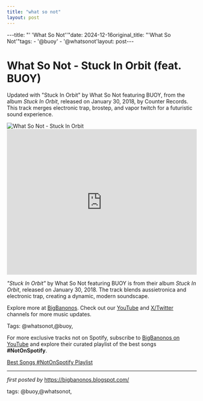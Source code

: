 ```yaml
---
title: "what so not"
layout: post
---
```

---title: "' 'What So Not''"date: 2024-12-16original_title: "'What So Not'"tags:  - '@buoy'  - '@whatsonot'layout: post---<!-- Title of the Post --><h1 >What So Not - Stuck In Orbit (feat. BUOY)</h1> <!-- Introductory Text --><p >Updated with "Stuck In Orbit" by What So Not featuring BUOY, from the album *Stuck In Orbit*, released on January 30, 2018, by Counter Records. This track merges electronic trap, brostep, and vapor twitch for a futuristic sound experience.</p> <!-- Featured Image --><div > <img src="https://is1-ssl.mzstatic.com/image/thumb/Music124/v4/12/f6/11/12f61127-043b-4352-064a-e4e0b6d09d32/5054429136425.png/1200x1200bb.jpg" alt="What So Not - Stuck In Orbit" /></div> <!-- YouTube Video Embed --><div > <iframe width="100%" height="385" src="https://www.youtube.com/embed/nT5aRgRDQkQ" title="What So Not - Stuck In Orbit feat. BUOY (Official Lyric Video)" frameborder="0" allow="accelerometer; autoplay; clipboard-write; encrypted-media; gyroscope; picture-in-picture; web-share" referrerpolicy="strict-origin-when-cross-origin" allowfullscreen></iframe></div> <!-- Song Information --><div > <p><em>"Stuck In Orbit"</em> by What So Not featuring BUOY is from their album *Stuck In Orbit*, released on January 30, 2018. The track blends aussietronica and electronic trap, creating a dynamic, modern soundscape.</p></div> <!-- Footer Links --><div > <p>Explore more at <a href="https://bigbanonos.blogspot.com/" target="_blank">BigBanonos</a>. Check out our <a href="https://www.youtube.com/@BigBanonos" target="_blank">YouTube</a> and <a href="https://x.com/bigbanonos" target="_blank">X/Twitter</a> channels for more music updates.</p></div> <!-- Tags --><p >Tags: @whatsonot,@buoy,</p><!--Subscribe and Playlist Links--><div>    <p>For more exclusive tracks not on Spotify, subscribe to <a href="https://www.youtube.com/@BigBanonos" target="_blank">BigBanonos on YouTube</a> and explore their curated playlist of the best songs <strong>#NotOnSpotify</strong>.</p>    <p><a href="https://www.youtube.com/playlist?list=PLtuNtuTatqI0kFahUCbtbfenC_ET5O_tr" target="_blank">Best Songs #NotOnSpotify Playlist<br /></a></p></div><hr /><p><em>first posted by</em> <a href="https://bigbanonos.blogspot.com/" rel="noopener" target="_new">https://bigbanonos.blogspot.com/</a></p><p>tags: @buoy,@whatsonot,</p>